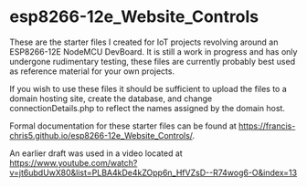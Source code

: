 # esp8266-12e_Website_Controls
These are the starter files I created for IoT projects revolving around an ESP8266-12E NodeMCU DevBoard. It is still a work in progress and has only undergone rudimentary testing, these files are currently probably best used as reference material for your own projects.

If you wish to use these files it should be sufficient to upload the files to a domain hosting site, create the database, and change connectionDetails.php to reflect the names assigned by the domain host.

Formal documentation for these starter files can be found at  https://francis-chris5.github.io/esp8266-12e_Website_Controls/.

An earlier draft was used in a video located at https://www.youtube.com/watch?v=jt6ubdUwX80&list=PLBA4kDe4kZOpp6n_HfVZsD--R74wog6-O&index=13
